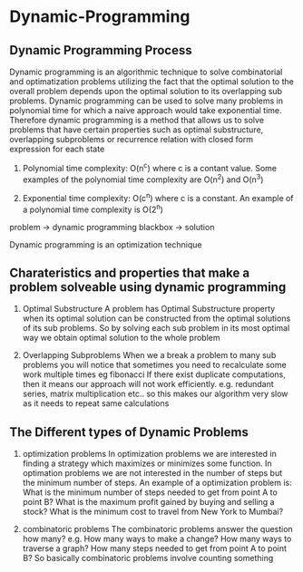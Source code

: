 # Dynamic-Programming

## Dynamic Programming Process

Dynamic programming is an algorithmic technique to solve combinatorial and optimatization problems utilizing the fact that the optimal solution to the overall problem depends upon the optimal solution to its overlapping sub problems.
Dynamic programming can be used to solve many problems in polynomial time for which a naive approach would take exponential time.
Therefore dynamic programming is a method that allows us to solve problems that have certain properties
such as optimal substructure, overlapping subproblems or recurrence relation with closed form expression for each state

1. Polynomial time complexity:
O(n<sup>c</sup>) where c is a contant value.
Some examples of the polynomial time complexity are O(n<sup>2</sup>) and O(n<sup>3</sup>)

2. Exponential time complexity:
O(c<sup>n</sup>) where c is a constant.
An example of a polynomial time complexity is O(2<sup>n</sup>)

problem -> dynamic programming blackbox -> solution

Dynamic programming is an optimization technique

## Charateristics and properties that make a problem solveable using dynamic programming

1. Optimal Substructure
   A problem has Optimal Substructure property when its optimal solution can be constructed from the optimal
   solutions of its sub problems.
   So by solving each sub problem in its most optimal way we obtain optimal solution to the whole problem

2. Overlapping Subproblems
   When we a break a problem to many sub problems you will notice that sometimes you need to recalculate
   some work multiple times eg fibonacci
   If there exist duplicate computations, then it means our approach will not work efficiently. e.g. redundant series, matrix multiplication etc.. so this makes our algorithm very slow as it needs to repeat same calculations

## The Different types of Dynamic Problems

1. optimization problems
In optimization problems we are interested in finding a strategy which maximizes or minimizes some function.
In optimation problems we are not interested in the number of steps but the minimum number of steps.
An example of a optimization problem is:
What is the minimum number of steps needed to get from point A to point B?
What is the maximum profit gained by buying and selling a stock?
What is the minimum cost to travel from New York to Mumbai?

2. combinatoric problems
The combinatoric problems answer the question how many?
e.g.
How many ways to make a change?
How many ways to traverse a graph?
How many steps needed to get from point A to point B?
So basically combinatoric problems involve counting something
